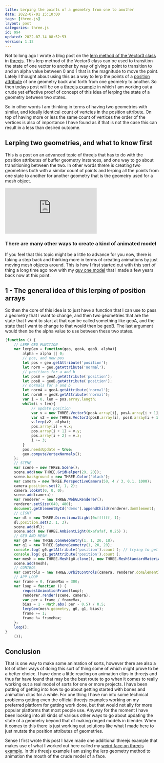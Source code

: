 ```yaml
---
title: Lerping the points of a geometry from one to another
date: 2022-07-01 15:10:00
tags: [three.js]
layout: post
categories: three.js
id: 994
updated: 2022-07-14 08:52:53
version: 1.12
---
```


Not to long ago I wrote a blog post on the [lerp method of the Vector3 class](/2022/05/17/threejs-vector3-lerp/) in [threejs](https://threejs.org/docs/index.html#api/en/math/Vector3). This lerp method of the Vector3 class can be used to transition the state of one vector to another by way of giving a point to transition to and an alpha value between 0 and 1 that is the magnitude to move the point. Lately I thought about using this as a way to lerp the points of a [position attribute](/2021/06/07/threejs-buffer-geometry-attributes-position/) of one geometry back and forth from one geometry to another. So then todays post will be on a [threejs example](/2021/02/19/threejs-examples/) in which I am working out a crude yet effective proof of concept of this idea of lerping the state of a geometry between two states.

So in other words I am thinking in terms of having two geometries with similar, and ideally identical count of vertcies in the position attribute. On top of having more or less the same count of vertices the order of the vertices is also of importance I have found as if that is not the case this can result in a less than desired outcome.

<!-- more -->

## Lerping two geometries, and what to know first

This is a post on an advanced topic of threejs that has to do with the position attributes of buffer geometry instances, and one way to go about transitioning between the two. In other words threre is creating two geometries both with a similar count of points and lerping all the points from one state to another for another geometry that is the geometry used for a mesh object.

<iframe class="youtube_video" src="https://www.youtube.com/embed/atEMaHaAVjA" title="YouTube video player" frameborder="0" allow="accelerometer; autoplay; clipboard-write; encrypted-media; gyroscope; picture-in-picture" allowfullscreen></iframe>

### There are many other ways to create a kind of animated model

If you feel that this topic might be a little to advance for you now, there is taking a step back and thinking more in terms of creating animations by just moving mesh objects around. This is how I first started out with this sort of thing a long time ago now with my [guy one model](/2021/04/29/threejs-examples-guy-one/) that I made a few years back now at this point.

## 1 - The general idea of this lerping of position arrays

So then the core of this idea is to just have a function that I can use to pass a geometry that I want to change, and then two geometries that are the state that I want to start at that can be called something like geoA, and the state that I want to change to that would then be geoB. The last argument would then be the alpha value to use between these two states.

```js
(function () {
    // LERP GEO FUNCTION
    var lerpGeo = function(geo, geoA, geoB, alpha){
        alpha = alpha || 0;
        // pos, and new pos
        let pos = geo.getAttribute('position');
        let norm = geo.getAttribute('normal');
        // positions for a and b
        let posA = geoA.getAttribute('position');
        let posB = geoB.getAttribute('position');
        // normals for a and b
        let normA = geoA.getAttribute('normal');
        let normB = geoB.getAttribute('normal');
        var i = 0, len = pos.array.length;
        while(i < len){
            // update position
            var v = new THREE.Vector3(posA.array[i], posA.array[i + 1], posA.array[i + 2]);
            var v2 = new THREE.Vector3(posB.array[i], posB.array[i + 1], posB.array[i + 2]);
            v.lerp(v2, alpha);
            pos.array[i] = v.x;
            pos.array[i + 1] = v.y;
            pos.array[i + 2] = v.z;      
            i += 3;
        }
        pos.needsUpdate = true;
        geo.computeVertexNormals();
    };
    // SCENE
    var scene = new THREE.Scene();
    scene.add(new THREE.GridHelper(20, 20));
    scene.background = new THREE.Color('black');
    var camera = new THREE.PerspectiveCamera(50, 4 / 3, 0.1, 1000);
    camera.position.set(2, 1, 2);
    camera.lookAt(0, 0, 0);
    scene.add(camera);
    var renderer = new THREE.WebGLRenderer();
    renderer.setSize(640, 480);
    document.getElementById('demo').appendChild(renderer.domElement);
    // LIGHT
    var dl = new THREE.DirectionalLight(0xffffff, 1);
    dl.position.set(2, 1, 3);
    scene.add(dl);
    scene.add( new THREE.AmbientLight(0xafafaf, 0.25) );
    // GEO AND MESH
    var g0 = new THREE.ConeGeometry(1, 1, 20, 18);
    var g1 = new THREE.SphereGeometry(1, 20, 20);
    console.log( g0.getAttribute('position').count ); // trying to get simular counts
    console.log( g1.getAttribute('position').count );
    var mesh = new THREE.Mesh(g0.clone(), new THREE.MeshStandardMaterial({ side: THREE.DoubleSide}));
    scene.add(mesh);
    // CONTROL
    var controls = new THREE.OrbitControls(camera, renderer.domElement);
    // APP LOOP
    var frame = 0, frameMax = 300;
    var loop = function () {
        requestAnimationFrame(loop);
        renderer.render(scene, camera);
        var per = frame / frameMax,
        bias = 1 - Math.abs( per - 0.5) / 0.5;
        lerpGeo(mesh.geometry, g0, g1, bias);
        frame += 1;
        frame %= frameMax;
    };
    loop();
}
    ());
```

## Conclusion

That is one way to make some animation of sorts, however there are also a lot of other ways of doing this sort of thing some of which might prove to be a better choice. I have done a little reading on animation clips in threejs and thus far have found that may be the best route to go when it comes to really working out a real model of sorts for one or more projects. 
I have been putting of getting into how to go about getting started with bones and animation clips for a while. For one thing I have run into some technical problems getting even the official threejs examples working on my preferred platform for getting work done, but that would not ally for more popular platforms that most people use. Anyway for the moment I have been looking into all kinds of various other ways to go about updating the state of a geometry beyond that of making ringed models in blender. When it comes to this there is just working out solutions like what I made here to just mutate the position attributes of geometries.

Sense I first wrote this post I have made one additional threejs example that makes use of what I worked out here called my [weird face on threejs example](/2022/07/08/threejs-examples-weird-face-one/). In this threejs example I am using the lerp geometry method to animation the mouth of the crude model of a face.
